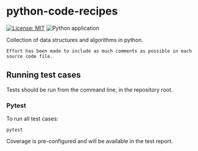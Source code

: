 # python-code-recipes

[![License: MIT](https://img.shields.io/badge/License-MIT-green.svg)](https://opensource.org/licenses/MIT)
![Python application](https://github.com/dhrubach/python-code-recipes/workflows/Python%20application/badge.svg)

Collection of data structures and algorithms in python.

`Effort has been made to include as much comments as possible in each source code file.`

## Running test cases

Tests should be run from the command line, in the repository root.

### Pytest

To run all test cases:

    pytest

Coverage is pre-configured and will be available in the test report.
